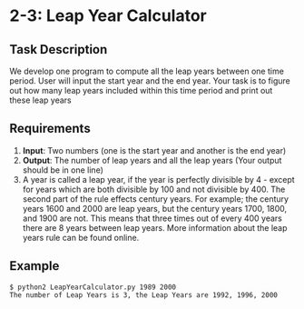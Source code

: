 # 2-3: Leap Year Calculator
## Task Description
We develop one program to compute all the leap years between one time period. User will input the start year and the end year. Your task is to figure out how many leap years included within this time period and print out these leap years

## Requirements
1.  **Input**: Two numbers (one is the start year and another is the end year)
2.  **Output**: The number of leap years and all the leap years (Your output should be in one line)
3.  A year is called a leap year, if the year is perfectly divisible by 4 - except for years which are both divisible by 100 and not divisible by 400. The second part of the rule effects century years. For example; the century years 1600 and 2000 are leap years, but the century years 1700, 1800, and 1900 are not. This means that three times out of every 400 years there are 8 years between leap years. More information about the leap years rule can be found online.

## Example
```
$ python2 LeapYearCalculator.py 1989 2000
The number of Leap Years is 3, the Leap Years are 1992, 1996, 2000
```